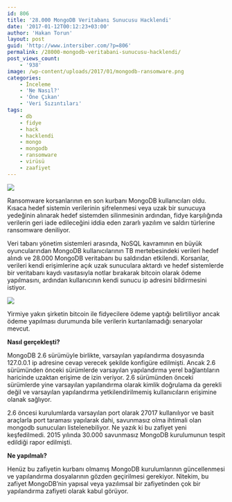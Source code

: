 ```yaml
---
id: 806
title: '28.000 MongoDB Veritabanı Sunucusu Hacklendi'
date: '2017-01-12T00:12:23+03:00'
author: 'Hakan Torun'
layout: post
guid: 'http://www.intersiber.com/?p=806'
permalink: /28000-mongodb-veritabani-sunucusu-hacklendi/
post_views_count:
    - '938'
image: /wp-content/uploads/2017/01/mongodb-ransomware.png
categories:
    - İnceleme
    - 'Ne Nasıl?'
    - 'Öne Çıkan'
    - 'Veri Sızıntıları'
tags:
    - db
    - fidye
    - hack
    - hacklendi
    - mongo
    - mongodb
    - ransomware
    - virüsü
    - zaafiyet
---
```


![](http://www.intersiber.com/wp-content/uploads/2017/01/mongodb-logo.png)

Ransomware korsanlarının en son kurbanı MongoDB kullanıcıları oldu. Kısaca hedef sistemin verilerinin şifrelenmesi veya uzak bir sunucuya yedeğinin alınarak hedef sistemden silinmesinin ardından, fidye karşılığında verilerin geri iade edileceğini iddia eden zararlı yazılım ve saldırı türlerine ransomware deniliyor.

Veri tabanı yönetim sistemleri arasında, NoSQL kavramının en büyük oyuncularından MongoDB kullanıcılarının TB mertebesindeki verileri hedef alındı ve 28.000 MongoDB veritabanı bu saldırıdan etkilendi. Korsanlar, verileri kendi erişimlerine açık uzak sunuculara aktardı ve hedef sistemlerde bir veritabanı kaydı vasıtasıyla notlar bırakarak bitcoin olarak ödeme yapılmasını, ardından kullanıcının kendi sunucu ip adresini bildirmesini istiyor.

![](http://www.intersiber.com/wp-content/uploads/2017/01/mongodb-ransomware.jpg)

Yirmiye yakın şirketin bitcoin ile fidyecilere ödeme yaptığı belirtiliyor ancak ödeme yapılması durumunda bile verilerin kurtarılamadığı senaryolar mevcut.

**Nasıl gerçekleşti?**

MongoDB 2.6 sürümüyle birlikte, varsayılan yapılandırma dosyasında 127.0.0.1 ip adresine cevap verecek şekilde konfigüre edilmişti. Ancak 2.6 sürümünden önceki sürümlerde varsayılan yapılandırma yerel bağlantıların haricinde uzaktan erişime de izin veriyor. 2.6 sürümünden önceki sürümlerde yine varsayılan yapılandırma olarak kimlik doğrulama da gerekli değil ve varsayılan yapılandırma yetkilendirilmemiş kullanıcıların erişimine olanak sağlıyor.

2.6 öncesi kurulumlarda varsayılan port olarak 27017 kullanılıyor ve basit araçlarla port taraması yapılarak dahi, savunmasız olma ihtimali olan mongodb sunucuları listelenebiliyor. Ne yazık ki bu zafiyet yeni keşfedilmedi. 2015 yılında 30.000 savunmasız MongoDB kurulumunun tespit edildiği rapor edilmişti.

**Ne yapılmalı?**

Henüz bu zafiyetin kurbanı olmamış MongoDB kurulumlarının güncellenmesi ve yapılandırma dosyalarının gözden geçirilmesi gerekiyor. Nitekim, bu zafiyet MongoDB’nin yapısal veya yazılımsal bir zafiyetinden çok bir yapılandırma zafiyeti olarak kabul görüyor.